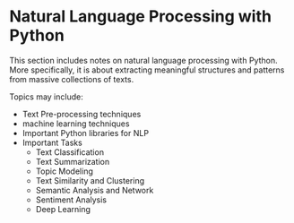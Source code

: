 # Natural Language Processing with Python

This section includes notes on natural language processing with Python.
More specifically, it is about extracting meaningful structures and patterns from massive collections of texts.

Topics may include:

- Text Pre-processing techniques
- machine learning techniques
- Important Python libraries for NLP
- Important Tasks
    - Text Classification
    - Text Summarization
    - Topic Modeling
    - Text Similarity and Clustering
    - Semantic Analysis and Network
    - Sentiment Analysis
    - Deep Learning
